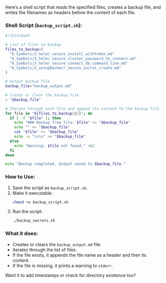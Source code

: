 Here’s a shell script that reads the specified files, creates a backup file, and writes the filenames as headers before the content of each file.

### Shell Script (`backup_script.sh`):
```bash
#!/bin/bash

# List of files to backup
files_to_backup=(
  "6_Symbols/3_helm/_secure_install_withtoken.md"
  "6_Symbols/3_helm/_secure_cluster_password_to_connect.md"
  "6_Symbols/3_helm/_secure_connect_db_command_line.md"
  "6_Symbols/2_setupDocker/_secure_secret_create.md"
)

# Output backup file
backup_file="backup_output.md"

# Create or clear the backup file
> "$backup_file"

# Iterate through each file and append its content to the backup file
for file in "${files_to_backup[@]}"; do
  if [ -f "$file" ]; then
    echo "### Backup from file: $file" >> "$backup_file"
    echo "" >> "$backup_file"
    cat "$file" >> "$backup_file"
    echo -e "\n\n" >> "$backup_file"
  else
    echo "Warning: $file not found." >&2
  fi
done

echo "Backup completed. Output saved to $backup_file."
```

### How to Use:
1. Save the script as `backup_script.sh`.
2. Make it executable:
   ```bash
   chmod +x backup_script.sh
   ```
3. Run the script:
   ```bash
   ./backup_secrets.sh
   ```

### What it does:
- Creates or clears the `backup_output.md` file.
- Iterates through the list of files.
- If the file exists, it appends the file name as a header and then its content.
- If the file is missing, it prints a warning to `stderr`.

Want it to add timestamps or check for directory existence too?